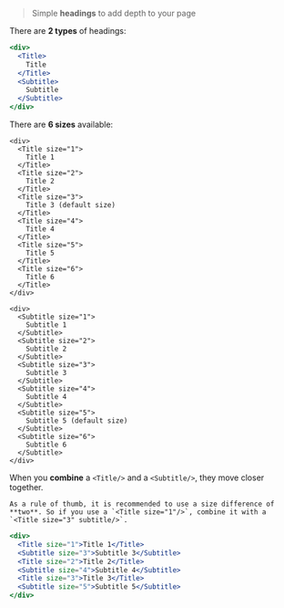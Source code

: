 > Simple **headings** to add depth to your page

There are **2 types** of headings:

```jsx
<div>
  <Title>
    Title
  </Title>
  <Subtitle>
    Subtitle
  </Subtitle>
</div>
```


There are **6 sizes** available:

```jsx|span-3
<div>
  <Title size="1">
    Title 1
  </Title>
  <Title size="2">
    Title 2
  </Title>
  <Title size="3">
    Title 3 (default size)
  </Title>
  <Title size="4">
    Title 4
  </Title>
  <Title size="5">
    Title 5
  </Title>
  <Title size="6">
    Title 6
  </Title>
</div>
```

```jsx|span-3
<div>
  <Subtitle size="1">
    Subtitle 1
  </Subtitle>
  <Subtitle size="2">
    Subtitle 2
  </Subtitle>
  <Subtitle size="3">
    Subtitle 3 
  </Subtitle>
  <Subtitle size="4">
    Subtitle 4
  </Subtitle>
  <Subtitle size="5">
    Subtitle 5 (default size)
  </Subtitle>
  <Subtitle size="6">
    Subtitle 6
  </Subtitle>
</div>
```

When you **combine** a `<Title/>` and a `<Subtitle/>`, they move closer together.

```hint
As a rule of thumb, it is recommended to use a size difference of **two**. So if you use a `<Title size="1"/>`, combine it with a `<Title size="3" subtitle/>`.
```

```jsx
<div>
  <Title size="1">Title 1</Title>
  <Subtitle size="3">Subtitle 3</Subtitle>
  <Title size="2">Title 2</Title>
  <Subtitle size="4">Subtitle 4</Subtitle>
  <Title size="3">Title 3</Title>
  <Subtitle size="5">Subtitle 5</Subtitle>
</div>
```
